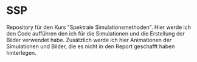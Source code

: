 # SSP
Repository für den Kurs "Spektrale Simulationsmethoden".
Hier werde ich den Code aufführen den ich für die Simulationen und die Erstellung der Bilder
verwendet habe. Zusätzlich werde ich hier Animationen der Simulationen
und Bilder, die es nicht in den Report geschafft haben hinterlegen. 
